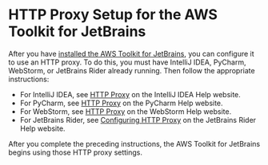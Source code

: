 # HTTP Proxy Setup for the AWS Toolkit for JetBrains<a name="setup-http-proxy"></a>

After you have [installed the AWS Toolkit for JetBrains](key-tasks.md#key-tasks-install), you can configure it to use an HTTP proxy\. To do this, you must have IntelliJ IDEA, PyCharm, WebStorm, or JetBrains Rider already running\. Then follow the appropriate instructions:
+ For IntelliJ IDEA, see [HTTP Proxy](https://www.jetbrains.com/help/idea/settings-http-proxy.html) on the IntelliJ IDEA Help website\.
+ For PyCharm, see [HTTP Proxy](https://www.jetbrains.com/help/pycharm/settings-http-proxy.html) on the PyCharm Help website\.
+ For WebStorm, see [HTTP Proxy](https://www.jetbrains.com/help/webstorm/settings-http-proxy.html) on the WebStorm Help website\.
+ For JetBrains Rider, see [Configuring HTTP Proxy](https://www.jetbrains.com/help/rider/Configuring_HTTP_Proxy.html) on the JetBrains Rider Help website\.

After you complete the preceding instructions, the AWS Toolkit for JetBrains begins using those HTTP proxy settings\.